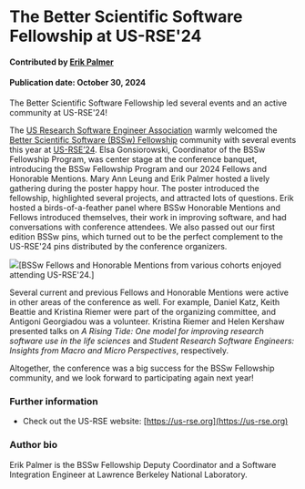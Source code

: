 # The Better Scientific Software Fellowship at US-RSE'24

#### Contributed by [Erik Palmer](https://github.com/etpalmer63)

#### Publication date: October 30, 2024

<!-- begin deck -->
The Better Scientific Software Fellowship led several events and an active community at US-RSE'24!
<!-- end deck -->

The [US Research Software Engineer Association](https://us-rse.org) warmly welcomed the [Better Scientific Software (BSSw) Fellowship](https://bssw.io/fellowship) community with several events this year at [US-RSE’24](https://us-rse.org/usrse24). Elsa Gonsiorowski, Coordinator of the BSSw Fellowship Program, was center stage at the conference banquet, introducing the BSSw Fellowship Program and our 2024 Fellows and Honorable Mentions. Mary Ann Leung and Erik Palmer hosted a lively gathering during the poster happy hour. The poster introduced the fellowship, highlighted several projects, and attracted lots of questions. Erik hosted a birds-of-a-feather panel where BSSw Honorable Mentions and Fellows introduced themselves, their work in improving software, and had conversations with conference attendees. We also passed out our first edition BSSw pins, which turned out to be the perfect complement to the US-RSE'24 pins distributed by the conference organizers. 

<img src='../../images/Blog_1101_BSSwF_USRSE24.jpg' class='page lightbox'/>[BSSw Fellows and Honorable Mentions from various cohorts enjoyed attending US-RSE'24.]

Several current and previous Fellows and Honorable Mentions were active in other areas of the conference as well. For example, Daniel Katz, Keith Beattie and Kristina Riemer were part of the organizing committee, and Antigoni Georgiadou was a volunteer.  Kristina Riemer and Helen Kershaw presented talks on *A Rising Tide: One model for improving research software use in the life sciences* and *Student Research Software Engineers: Insights from Macro and Micro Perspectives*, respectively. 

Altogether, the conference was a big success for the BSSw Fellowship community, and we look forward to participating again next year!  


### Further information

* Check out the US-RSE website: [https://us-rse.org](https://us-rse.org)   


### Author bio

Erik Palmer is the BSSw Fellowship Deputy Coordinator and a Software Integration Engineer at Lawrence Berkeley National Laboratory.

<!---
Publish: yes
Track: BSSw Fellowship
Pinned: no
Topics: Funding sources and programs, projects and organizations, conferences and workshops
RSS update: 2024-09-30
OpenGraph image: OG_2408_BSSwFellowships.png
--->
